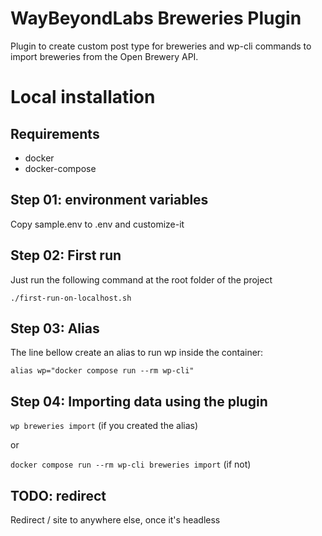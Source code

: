 # WayBeyondLabs Breweries Plugin
Plugin to create custom post type for breweries and wp-cli commands to import breweries from the Open Brewery API.

# Local installation

## Requirements
- docker
- docker-compose

## Step 01: environment variables
Copy sample.env to .env and customize-it

## Step 02: First run
Just run the following command at the root folder of the project

```./first-run-on-localhost.sh```

## Step 03: Alias
The line bellow create an alias to run wp inside the container: 

```alias wp="docker compose run --rm wp-cli"```

## Step 04: Importing data using the plugin

```wp breweries import``` (if you created the alias)

or 

```docker compose run --rm wp-cli breweries import``` (if not)

## TODO: redirect 
Redirect / site to anywhere else, once it's headless
